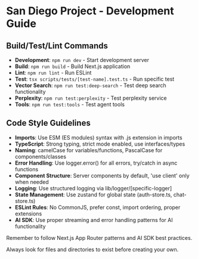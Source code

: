 # San Diego Project - Development Guide

## Build/Test/Lint Commands
- **Development**: `npm run dev` - Start development server
- **Build**: `npm run build` - Build Next.js application
- **Lint**: `npm run lint` - Run ESLint
- **Test**: `tsx scripts/tests/[test-name].test.ts` - Run specific test
- **Vector Search**: `npm run test:deep-search` - Test deep search functionality
- **Perplexity**: `npm run test:perplexity` - Test perplexity service
- **Tools**: `npm run test:tools` - Test agent tools

## Code Style Guidelines
- **Imports**: Use ESM (ES modules) syntax with .js extension in imports
- **TypeScript**: Strong typing, strict mode enabled, use interfaces/types
- **Naming**: camelCase for variables/functions, PascalCase for components/classes
- **Error Handling**: Use logger.error() for all errors, try/catch in async functions
- **Component Structure**: Server components by default, 'use client' only when needed
- **Logging**: Use structured logging via lib/logger/[specific-logger]
- **State Management**: Use zustand for global state (auth-store.ts, chat-store.ts)
- **ESLint Rules**: No CommonJS, prefer const, import ordering, proper extensions
- **AI SDK**: Use proper streaming and error handling patterns for AI functionality

Remember to follow Next.js App Router patterns and AI SDK best practices.

Always look for files and directories to exist before creating your own. 
 